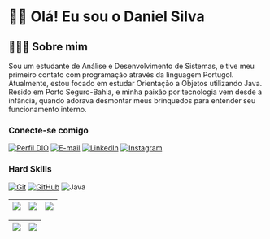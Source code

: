 
# 👋🏽 Olá! Eu sou o Daniel Silva

## 🧑🏽‍💻 Sobre mim
Sou um estudante de Análise e Desenvolvimento de Sistemas, e tive meu primeiro contato com programação através da linguagem Portugol. Atualmente, estou focado em estudar Orientação a Objetos utilizando Java. Resido em Porto Seguro-Bahia, e minha paixão por tecnologia vem desde a infância, quando adorava desmontar meus brinquedos para entender seu funcionamento interno.

### Conecte-se comigo
[![Perfil DIO](https://img.shields.io/badge/-Meu%20Perfil%20na%20DIO-30A3DC?style=for-the-badge)](https://web.dio.me/users/dsdezessete/)
[![E-mail](https://img.shields.io/badge/-Email-000?style=for-the-badge&logo=microsoft-outlook&logoColor=E94D5F)](mailto:dsdezessete@gmail.com)
[![LinkedIn](https://img.shields.io/badge/-LinkedIn-000?style=for-the-badge&logo=linkedin&logoColor=30A3DC)](https://www.linkedin.com/in/daniel-silva-840b0b242/)
[![Instagram](https://img.shields.io/badge/Instagram-000.svg?style=for-the-badge&logo=Instagram&logoColor=pink)](https://www.instagram.com/dsdezessete/)




### Hard Skills
[![Git](https://img.shields.io/badge/Git-000?style=for-the-badge&logo=git&logoColor=E94D5F)](https://git-scm.com/doc) 
[![GitHub](https://img.shields.io/badge/GitHub-000?style=for-the-badge&logo=github&logoColor=30A3DC)](https://docs.github.com/)
![Java](https://img.shields.io/badge/java-black.svg?style=for-the-badge&logo=openjdk&logoColor=red)







| ![](http://github-profile-summary-cards.vercel.app/api/cards/stats?username=dsdezessete&theme=nord_dark) | ![](http://github-profile-summary-cards.vercel.app/api/cards/repos-per-language?username=dsdezessete&theme=nord_dark) | ![](http://github-profile-summary-cards.vercel.app/api/cards/most-commit-language?username=dsdezessete&theme=nord_dark) |
| :-: | :-: | :-: |

| ![](http://github-profile-summary-cards.vercel.app/api/cards/profile-details?username=dsdezessete&theme=nord_dark) | ![](https://github-readme-streak-stats.herokuapp.com/?user=dsdezessete&hide_border=true&date_format=M%20j%5B%2C%20Y%5D&background=2D3742&stroke=2D3742&ring=6bbbca&fire=6bbbca&currStreakNum=fff&sideNums=6bbbca&currStreakLabel=6bbbca&sideLabels=fff&dates=fff) |
| :-: | :-: |






